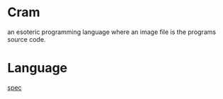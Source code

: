 # Cram
an esoteric programming language where an image file is the programs source code.

# Language
[spec](SPEC.md)
